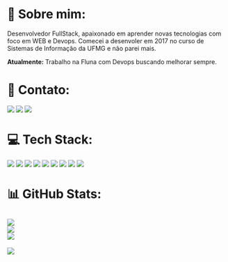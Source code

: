 # 💫 Sobre mim:

Desenvolvedor FullStack, apaixonado em aprender novas tecnologias com foco em WEB e Devops.
Comecei a desenvoler em 2017 no curso de Sistemas de Informação da UFMG e não parei mais.

**Atualmente:** Trabalho na Fluna com Devops buscando melhorar sempre.


# 📧 Contato:

<a href="mailto:wesleyrau56@gmail.com"><img src="https://img.shields.io/badge/Gmail-D14836?style=for-the-badge&logo=gmail&logoColor=white"/><a/>
<a href="https://www.linkedin.com/in/wesley-raul-025b871ba/"><img src="https://img.shields.io/badge/LinkedIn-0077B5?style=for-the-badge&logo=linkedin&logoColor=white"/><a/>
<a href="https://wa.me/+5531975315266"><img src="https://img.shields.io/badge/WhatsApp-25D366?style=for-the-badge&logo=whatsapp&logoColor=white"/><a/>

# 💻 Tech Stack:

<img src="https://img.shields.io/badge/Amazon_AWS-FF9900?style=for-the-badge&logo=amazonaws&logoColor=white"/> <img src="https://img.shields.io/badge/Google_Cloud-4285F4?style=for-the-badge&logo=google-cloud&logoColor=white"/>
<img src="https://img.shields.io/badge/Terraform-7B42BC?style=for-the-badge&logo=terraform&logoColor=white"/>
<img src="https://img.shields.io/badge/Docker-2CA5E0?style=for-the-badge&logo=docker&logoColor=white"/> <img src="https://img.shields.io/badge/Node%20js-339933?style=for-the-badge&logo=nodedotjs&logoColor=white"/> <img src="https://img.shields.io/badge/Python-FFD43B?style=for-the-badge&logo=python&logoColor=blue"/> <img src="https://img.shields.io/badge/HTML5-E34F26?style=for-the-badge&logo=html5&logoColor=white"/> <img src="https://img.shields.io/badge/CSS3-1572B6?style=for-the-badge&logo=css3&logoColor=white"/> <img src="https://img.shields.io/badge/TypeScript-007ACC?style=for-the-badge&logo=typescript&logoColor=white"/>



# 📊 GitHub Stats:
![](https://github-readme-stats.vercel.app/api?username=wesleyraul&theme=default&hide_border=false&include_all_commits=true&count_private=true)<br/>
![](https://github-readme-streak-stats.herokuapp.com/?user=wesleyraul&theme=default&hide_border=false)<br/>
![](https://github-readme-stats.vercel.app/api/top-langs/?username=wesleyraul&theme=default&hide_border=false&include_all_commits=true&count_private=true&layout=compact)
---
[![](https://visitcount.itsvg.in/api?id=wesleyraul&icon=0&color=0)](https://visitcount.itsvg.in)
